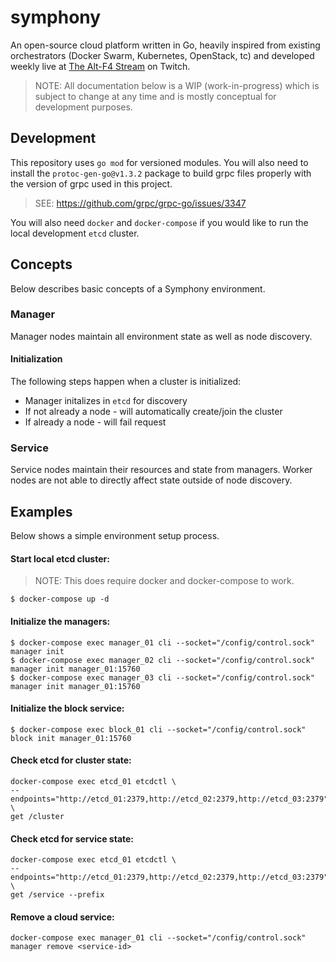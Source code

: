 # symphony

An open-source cloud platform written in Go, heavily inspired from existing orchestrators (Docker Swarm, Kubernetes, OpenStack, tc) and developed weekly live at [The Alt-F4 Stream](https://www.google.com "The Alt-F4 Stream") on Twitch.

> NOTE: All documentation below is a WIP (work-in-progress) which is subject to change at any time and is mostly conceptual for development purposes.

## Development

This repository uses `go mod` for versioned modules. You will also need to install the `protoc-gen-go@v1.3.2` package to build grpc files properly with the version of grpc used in this project.

> SEE: https://github.com/grpc/grpc-go/issues/3347

You will also need `docker` and `docker-compose` if you would like to run the local development `etcd` cluster.

## Concepts

Below describes basic concepts of a Symphony environment.

### Manager

Manager nodes maintain all environment state as well as node discovery.

#### Initialization

The following steps happen when a cluster is initialized:

- Manager initalizes in `etcd` for discovery
- If not already a node - will automatically create/join the cluster
- If already a node - will fail request

### Service

Service nodes maintain their resources and state from managers. Worker nodes are not able to directly affect state outside of node discovery.

## Examples

Below shows a simple environment setup process.

#### Start local etcd cluster:

> NOTE: This does require docker and docker-compose to work.

```
$ docker-compose up -d
```

#### Initialize the managers:

```
$ docker-compose exec manager_01 cli --socket="/config/control.sock" manager init
$ docker-compose exec manager_02 cli --socket="/config/control.sock" manager init manager_01:15760
$ docker-compose exec manager_03 cli --socket="/config/control.sock" manager init manager_01:15760
```

#### Initialize the block service:

```
$ docker-compose exec block_01 cli --socket="/config/control.sock" block init manager_01:15760
```

#### Check etcd for cluster state:

```
docker-compose exec etcd_01 etcdctl \
--endpoints="http://etcd_01:2379,http://etcd_02:2379,http://etcd_03:2379" \
get /cluster
```

#### Check etcd for service state:

```
docker-compose exec etcd_01 etcdctl \
--endpoints="http://etcd_01:2379,http://etcd_02:2379,http://etcd_03:2379" \
get /service --prefix
```

#### Remove a cloud service:

```
docker-compose exec manager_01 cli --socket="/config/control.sock" manager remove <service-id>
```
